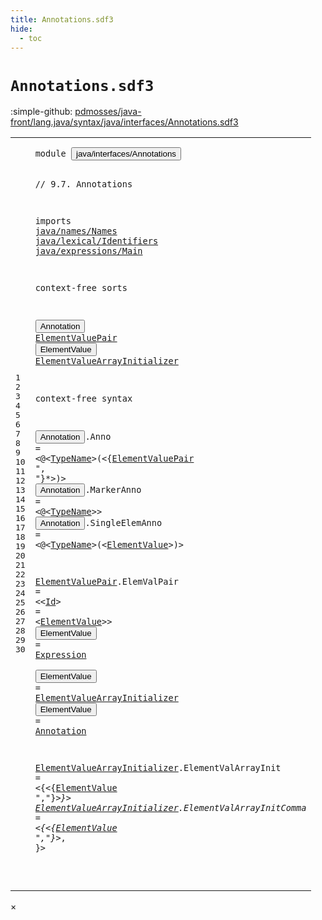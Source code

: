 ```yaml
---
title: Annotations.sdf3
hide:
  - toc
---
```


# `Annotations.sdf3`

:simple-github: [pdmosses/java-front/lang.java/syntax/java/interfaces/Annotations.sdf3]

[pdmosses/java-front/lang.java/syntax/java/interfaces/Annotations.sdf3]: https://github.com/pdmosses/java-front/blob/master/lang.java/syntax/java/interfaces/Annotations.sdf3 "The source file on GitHub"

<div class="sdf3"><table class="highlighttable"><tbody><tr><td class="linenos"><div class="linenodiv"><pre><span></span>1
2
3
4
5
6
7
8
9
10
11
12
13
14
15
16
17
18
19
20
21
22
23
24
25
26
27
28
29
30
</pre></div></td>
<td class="code"><pre><code><span class="keyword">module</span> <button class="modal-open" id="java/interfaces/Annotations_1_8" title="a definition with multiple references" data-urls="../AnnotationTypes.sdf3/#java/interfaces/Annotations line 14_3; ../ConstantDeclarations.sdf3/#java/interfaces/Annotations line 8_3; ../InterfaceDeclarations.sdf3/#java/interfaces/Annotations line 11_3; ../InterfaceMethodDeclarations.sdf3/#java/interfaces/Annotations line 8_3; ../Main.sdf3/#java/interfaces/Annotations line 9_3; ../../classes/ClassDeclarations.sdf3/#java/interfaces/Annotations line 16_3; ../../classes/ConstructorDeclarations.sdf3/#java/interfaces/Annotations line 12_3; ../../classes/EnumDeclarations.sdf3/#java/interfaces/Annotations line 8_3; ../../classes/FieldDeclarations.sdf3/#java/interfaces/Annotations line 11_3; ../../classes/MethodDeclarations.sdf3/#java/interfaces/Annotations line 10_3; ../../expressions/ArrayCreation.sdf3/#java/interfaces/Annotations line 8_3; ../../expressions/ClassInstanceCreation.sdf3/#java/interfaces/Annotations line 8_3; ../../packages/PackageDeclarations.sdf3/#java/interfaces/Annotations line 7_3; ../../statements/LocalVariableDeclarations.sdf3/#java/interfaces/Annotations line 8_3; ../../types/ParameterizedTypes.sdf3/#java/interfaces/Annotations line 7_3; ../../types/PrimitiveTypes.sdf3/#java/interfaces/Annotations line 6_3; ../../types/ReferenceTypes.sdf3/#java/interfaces/Annotations line 9_3; ../../types/TypeVariable.sdf3/#java/interfaces/Annotations line 8_3">java/interfaces/Annotations</button>

<span class="layout">// 9.7. Annotations</span>

<span class="keyword">imports</span>
  <a href="../../names/Names.sdf3/#java/names/Names_1_8" id="java/names/Names_6_3" title="a reference to a single-file definition">java/names/Names</a>
  <a href="../../lexical/Identifiers.sdf3/#java/lexical/Identifiers_1_8" id="java/lexical/Identifiers_7_3" title="a reference to a single-file definition">java/lexical/Identifiers</a>
  <a href="../../expressions/Main.sdf3/#java/expressions/Main_1_8" id="java/expressions/Main_8_3" title="a reference to a single-file definition">java/expressions/Main</a>

<span class="keyword">context-free sorts</span>

  <button class="modal-open" id="Annotation_12_3" title="a definition with multiple references" data-urls="#Annotation line 26_18; ../AnnotationTypes.sdf3/#Annotation line 40_35; ../ConstantDeclarations.sdf3/#Annotation line 20_22; ../InterfaceDeclarations.sdf3/#Annotation line 33_23; ../InterfaceMethodDeclarations.sdf3/#Annotation line 20_29; ../../classes/ClassDeclarations.sdf3/#Annotation line 41_19; ../../classes/ConstructorDeclarations.sdf3/#Annotation line 30_25; ../../classes/EnumDeclarations.sdf3/#Annotation line 31_5, 35_5; ../../classes/FieldDeclarations.sdf3/#Annotation line 39_19, 60_72; ../../classes/MethodDeclarations.sdf3/#Annotation line 37_22, 45_20, 59_40, 60_40, 69_76, 73_22; ../../expressions/ArrayCreation.sdf3/#Annotation line 26_20; ../../expressions/ClassInstanceCreation.sdf3/#Annotation line 24_26, 27_26, 31_33; ../../packages/PackageDeclarations.sdf3/#Annotation line 15_46; ../../types/ParameterizedTypes.sdf3/#Annotation line 20_26, 21_33, 22_31; ../../types/PrimitiveTypes.sdf3/#Annotation line 15_34, 16_34; ../../types/ReferenceTypes.sdf3/#Annotation line 26_45, 27_57, 35_29, 41_33; ../../types/TypeVariable.sdf3/#Annotation line 16_43, 17_43">Annotation</button>
  <a href="#ElementValuePair_19_36" id="ElementValuePair_13_3" title="a definition with a single reference">ElementValuePair</a>
  <button class="modal-open" id="ElementValue_14_3" title="a definition with multiple references" data-urls="#ElementValue line 21_45, 23_43, 28_58, 29_63; ../AnnotationTypes.sdf3/#ElementValue line 44_39">ElementValue</button>
  <a href="#ElementValueArrayInitializer_25_18" id="ElementValueArrayInitializer_15_3" title="a definition with a single reference">ElementValueArrayInitializer</a>

<span class="keyword">context-free syntax</span>

  <button class="modal-open" id="Annotation_19_3" title="a definition with multiple references" data-urls="#Annotation line 26_18; ../AnnotationTypes.sdf3/#Annotation line 40_35; ../ConstantDeclarations.sdf3/#Annotation line 20_22; ../InterfaceDeclarations.sdf3/#Annotation line 33_23; ../InterfaceMethodDeclarations.sdf3/#Annotation line 20_29; ../../classes/ClassDeclarations.sdf3/#Annotation line 41_19; ../../classes/ConstructorDeclarations.sdf3/#Annotation line 30_25; ../../classes/EnumDeclarations.sdf3/#Annotation line 31_5, 35_5; ../../classes/FieldDeclarations.sdf3/#Annotation line 39_19, 60_72; ../../classes/MethodDeclarations.sdf3/#Annotation line 37_22, 45_20, 59_40, 60_40, 69_76, 73_22; ../../expressions/ArrayCreation.sdf3/#Annotation line 26_20; ../../expressions/ClassInstanceCreation.sdf3/#Annotation line 24_26, 27_26, 31_33; ../../packages/PackageDeclarations.sdf3/#Annotation line 15_46; ../../types/ParameterizedTypes.sdf3/#Annotation line 20_26, 21_33, 22_31; ../../types/PrimitiveTypes.sdf3/#Annotation line 15_34, 16_34; ../../types/ReferenceTypes.sdf3/#Annotation line 26_45, 27_57, 35_29, 41_33; ../../types/TypeVariable.sdf3/#Annotation line 16_43, 17_43">Annotation</button>.<span class="cons_Constructor"><span id="Anno_19_14" title="a definition with no references">Anno</span></span> = &lt;<span class="cons_String">@</span>&lt;<a href="../../names/Names.sdf3/#TypeName_11_3" id="TypeName_19_24" title="a reference to a single-file definition">TypeName</a>&gt;<span class="cons_String">(</span>&lt;{<a href="#ElementValuePair_13_3" id="ElementValuePair_19_36" title="a reference to a single-file definition">ElementValuePair</a> <span class="cons_Lit">", "</span>}*&gt;<span class="cons_String">)</span>&gt;
  <button class="modal-open" id="Annotation_20_3" title="a definition with multiple references" data-urls="#Annotation line 26_18; ../AnnotationTypes.sdf3/#Annotation line 40_35; ../ConstantDeclarations.sdf3/#Annotation line 20_22; ../InterfaceDeclarations.sdf3/#Annotation line 33_23; ../InterfaceMethodDeclarations.sdf3/#Annotation line 20_29; ../../classes/ClassDeclarations.sdf3/#Annotation line 41_19; ../../classes/ConstructorDeclarations.sdf3/#Annotation line 30_25; ../../classes/EnumDeclarations.sdf3/#Annotation line 31_5, 35_5; ../../classes/FieldDeclarations.sdf3/#Annotation line 39_19, 60_72; ../../classes/MethodDeclarations.sdf3/#Annotation line 37_22, 45_20, 59_40, 60_40, 69_76, 73_22; ../../expressions/ArrayCreation.sdf3/#Annotation line 26_20; ../../expressions/ClassInstanceCreation.sdf3/#Annotation line 24_26, 27_26, 31_33; ../../packages/PackageDeclarations.sdf3/#Annotation line 15_46; ../../types/ParameterizedTypes.sdf3/#Annotation line 20_26, 21_33, 22_31; ../../types/PrimitiveTypes.sdf3/#Annotation line 15_34, 16_34; ../../types/ReferenceTypes.sdf3/#Annotation line 26_45, 27_57, 35_29, 41_33; ../../types/TypeVariable.sdf3/#Annotation line 16_43, 17_43">Annotation</button>.<span class="cons_Constructor"><span id="MarkerAnno_20_14" title="a definition with no references">MarkerAnno</span></span> = &lt;<span class="cons_String">@</span>&lt;<a href="../../names/Names.sdf3/#TypeName_11_3" id="TypeName_20_30" title="a reference to a single-file definition">TypeName</a>&gt;&gt;
  <button class="modal-open" id="Annotation_21_3" title="a definition with multiple references" data-urls="#Annotation line 26_18; ../AnnotationTypes.sdf3/#Annotation line 40_35; ../ConstantDeclarations.sdf3/#Annotation line 20_22; ../InterfaceDeclarations.sdf3/#Annotation line 33_23; ../InterfaceMethodDeclarations.sdf3/#Annotation line 20_29; ../../classes/ClassDeclarations.sdf3/#Annotation line 41_19; ../../classes/ConstructorDeclarations.sdf3/#Annotation line 30_25; ../../classes/EnumDeclarations.sdf3/#Annotation line 31_5, 35_5; ../../classes/FieldDeclarations.sdf3/#Annotation line 39_19, 60_72; ../../classes/MethodDeclarations.sdf3/#Annotation line 37_22, 45_20, 59_40, 60_40, 69_76, 73_22; ../../expressions/ArrayCreation.sdf3/#Annotation line 26_20; ../../expressions/ClassInstanceCreation.sdf3/#Annotation line 24_26, 27_26, 31_33; ../../packages/PackageDeclarations.sdf3/#Annotation line 15_46; ../../types/ParameterizedTypes.sdf3/#Annotation line 20_26, 21_33, 22_31; ../../types/PrimitiveTypes.sdf3/#Annotation line 15_34, 16_34; ../../types/ReferenceTypes.sdf3/#Annotation line 26_45, 27_57, 35_29, 41_33; ../../types/TypeVariable.sdf3/#Annotation line 16_43, 17_43">Annotation</button>.<span class="cons_Constructor"><span id="SingleElemAnno_21_14" title="a definition with no references">SingleElemAnno</span></span> = &lt;<span class="cons_String">@</span>&lt;<a href="../../names/Names.sdf3/#TypeName_11_3" id="TypeName_21_34" title="a reference to a single-file definition">TypeName</a>&gt;<span class="cons_String">(</span>&lt;<a href="#ElementValue_14_3" id="ElementValue_21_45" title="a reference to a single-file definition">ElementValue</a>&gt;<span class="cons_String">)</span>&gt;
  
  <a href="#ElementValuePair_19_36" id="ElementValuePair_23_3" title="a definition with a single reference">ElementValuePair</a>.<span class="cons_Constructor"><span id="ElemValPair_23_20" title="a definition with no references">ElemValPair</span></span> = &lt;&lt;<a href="../../lexical/Identifiers.sdf3/#Id_15_3" id="Id_23_36" title="a reference to a single-file definition">Id</a>&gt; <span class="cons_String">=</span> &lt;<a href="#ElementValue_14_3" id="ElementValue_23_43" title="a reference to a single-file definition">ElementValue</a>&gt;&gt;
  <button class="modal-open" id="ElementValue_24_3" title="a definition with multiple references" data-urls="#ElementValue line 21_45, 23_43, 28_58, 29_63; ../AnnotationTypes.sdf3/#ElementValue line 44_39">ElementValue</button> = <a href="../../expressions/Main.sdf3/#Expression_21_3" id="Expression_24_18" title="a reference to a single-file definition">Expression</a>  
  <button class="modal-open" id="ElementValue_25_3" title="a definition with multiple references" data-urls="#ElementValue line 21_45, 23_43, 28_58, 29_63; ../AnnotationTypes.sdf3/#ElementValue line 44_39">ElementValue</button> = <a href="#ElementValueArrayInitializer_15_3" id="ElementValueArrayInitializer_25_18" title="a reference to a single-file definition">ElementValueArrayInitializer</a>
  <button class="modal-open" id="ElementValue_26_3" title="a definition with multiple references" data-urls="#ElementValue line 21_45, 23_43, 28_58, 29_63; ../AnnotationTypes.sdf3/#ElementValue line 44_39">ElementValue</button> = <a href="#Annotation_12_3" id="Annotation_26_18" title="a reference to a single-file definition">Annotation</a>
  
  <a href="#ElementValueArrayInitializer_25_18" id="ElementValueArrayInitializer_28_3" title="a definition with a single reference">ElementValueArrayInitializer</a>.<span class="cons_Constructor"><span id="ElementValArrayInit_28_32" title="a definition with no references">ElementValArrayInit</span></span> = &lt;<span class="cons_String">{</span>&lt;{<a href="#ElementValue_14_3" id="ElementValue_28_58" title="a reference to a single-file definition">ElementValue</a> <span class="cons_Lit">","</span>}*&gt;<span class="cons_String">}</span>&gt;
  <a href="#ElementValueArrayInitializer_25_18" id="ElementValueArrayInitializer_29_3" title="a definition with a single reference">ElementValueArrayInitializer</a>.<span class="cons_Constructor"><span id="ElementValArrayInitComma_29_32" title="a definition with no references">ElementValArrayInitComma</span></span> = &lt;<span class="cons_String">{</span>&lt;{<a href="#ElementValue_14_3" id="ElementValue_29_63" title="a reference to a single-file definition">ElementValue</a> <span class="cons_Lit">","</span>}*&gt;<span class="cons_String">,</span> <span class="cons_String">}</span>&gt;
  
</code></pre></td></tr></tbody></table></div>

<div id="modal">
  <div id="modal-content">
    <span id="modal-close">&times;</span>
    <h2 id="modal-h2"></h2>
    <p  id="modal-p"></p>
    <ul id="modal-ul"></ul>
  </div>
</div>
